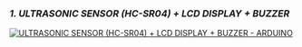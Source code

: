 ### _1. ULTRASONIC SENSOR (HC-SR04) + LCD DISPLAY + BUZZER_
[![ULTRASONIC SENSOR (HC-SR04) + LCD DISPLAY + BUZZER - ARDUINO](http://img.youtube.com/vi/sgeazQBOYPo/0.jpg)](https://www.youtube.com/watch?v=sgeazQBOYPo "ULTRASONIC SENSOR (HC-SR04) + LCD DISPLAY + BUZZER - ARDUINO")
